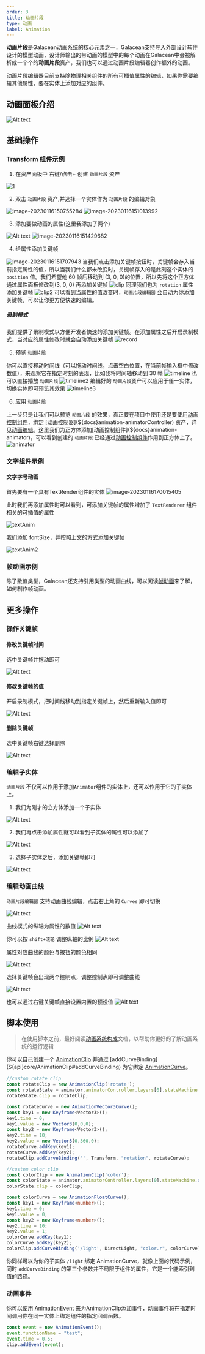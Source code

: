 ```yaml
---
order: 3
title: 动画片段
type: 动画
label: Animation
---
```


**动画片段**是Galacean动画系统的核心元素之一，Galacean支持导入外部设计软件设计的模型动画，设计师输出的带动画的模型中的每个动画在Galacean中会被解析成一个个的**动画片段**资产，我们也可以通过动画片段编辑器创作额外的动画。

动画片段编辑器目前支持除物理相关组件的所有可插值属性的编辑，如果你需要编辑其他属性，要在实体上添加对应的组件。

## 动画面板介绍
![Alt text](https://mdn.alipayobjects.com/huamei_3zduhr/afts/img/A*NzstQooi6vMAAAAAAAAAAAAADsJ_AQ/original)

## 基础操作

### Transform 组件示例

1. 在资产面板中 右键/点击+ 创建 `动画片段` 资产

![1](https://mdn.alipayobjects.com/huamei_3zduhr/afts/img/A*Bs6UQ6Vwz1UAAAAAAAAAAAAADsJ_AQ/original)

2. 双击 `动画片段` 资产,并选择一个实体作为 `动画片段` 的编辑对象

![image-20230116150755284](https://mdn.alipayobjects.com/huamei_3zduhr/afts/img/A*lpghT5f2f8YAAAAAAAAAAAAADsJ_AQ/original)
![image-20230116151013992](https://mdn.alipayobjects.com/huamei_3zduhr/afts/img/A*puAUR61-qVQAAAAAAAAAAAAADsJ_AQ/original)

3. 添加要做动画的属性(这里我添加了两个)

![Alt text](https://mdn.alipayobjects.com/huamei_3zduhr/afts/img/A*0jmGQa_9oS0AAAAAAAAAAAAADsJ_AQ/original)
![image-20230116151429682](https://mdn.alipayobjects.com/huamei_3zduhr/afts/img/A*3oiwSrG8kQEAAAAAAAAAAAAADsJ_AQ/original)

4. 给属性添加关键帧

![image-20230116151707943](https://mdn.alipayobjects.com/huamei_3zduhr/afts/img/A*xZUrRqNu9yIAAAAAAAAAAAAADsJ_AQ/original)
当我们点击添加关键帧按钮时，关键帧会存入当前指定属性的值，所以当我们什么都未改变时，关键帧存入的是此刻这个实体的 `position` 值。我们希望他 60 帧后移动到 (3, 0, 0)的位置，所以先将这个正方体通过属性面板修改到(3, 0, 0) 再添加关键帧
![clip](https://mdn.alipayobjects.com/huamei_3zduhr/afts/img/A*tXYFT42fUQ4AAAAAAAAAAAAADsJ_AQ/original)
同理我们也为 `rotation` 属性添加关键帧
![clip2](https://mdn.alipayobjects.com/huamei_3zduhr/afts/img/A*LlLlQIeEfZEAAAAAAAAAAAAADsJ_AQ/original)
可以看到当属性的值改变时，`动画片段编辑器` 会自动为你添加关键帧，可以让你更方便快速的编辑。

##### 录制模式
我们提供了录制模式以方便开发者快速的添加关键帧。在添加属性之后开启录制模式，当对应的属性修改时就会自动添加关键帧
![record](https://mdn.alipayobjects.com/huamei_3zduhr/afts/img/A*a_vgR76aB7cAAAAAAAAAAAAADsJ_AQ/original)

5. 预览 `动画片段`

你可以直接移动时间线（可以拖动时间线，点击空白位置，在当前帧输入框中修改数值），来观察它在指定时刻的表现，比如我将时间轴移动到 30 帧
![timeline](https://mdn.alipayobjects.com/huamei_3zduhr/afts/img/A*-T6tT6OO_b4AAAAAAAAAAAAADsJ_AQ/original)
也可以直接播放 `动画片段`
![timeline2](https://mdn.alipayobjects.com/huamei_3zduhr/afts/img/A*RNRxS5GHSlEAAAAAAAAAAAAADsJ_AQ/original)
编辑好的 `动画片段`资产可以应用于任一实体，切换实体即可预览其效果
![timeline3](https://mdn.alipayobjects.com/huamei_3zduhr/afts/img/A*wVnySZCp9P0AAAAAAAAAAAAADsJ_AQ/original)

6. 应用 `动画片段`

上一步只是让我们可以预览 `动画片段` 的效果，真正要在项目中使用还是要使用[动画控制组件](${docs}animation-animator)，绑定 [动画控制器](${docs}animation-animatorController) 资产，详见[动画编辑](${docs}animation-animator)。这里我们为正方体添加[动画控制组件](${docs}animation-animator)，可以看到创建的 `动画片段` 已经通过[动画控制组件](${docs}animation-animator)作用到正方体上了。
![animator](https://mdn.alipayobjects.com/huamei_3zduhr/afts/img/A*Zn95TpfDbMkAAAAAAAAAAAAADsJ_AQ/original)

### 文字组件示例

#### 文字字号动画
首先要有一个具有TextRender组件的实体
![image-20230116170015405](https://mdn.alipayobjects.com/huamei_3zduhr/afts/img/A*S_9XSovxcEUAAAAAAAAAAAAADsJ_AQ/original)

此时我们再添加属性时可以看到，可添加关键帧的属性增加了 `TextRenderer` 组件相关的可插值的属性

![textAnim](https://mdn.alipayobjects.com/huamei_3zduhr/afts/img/A*97OvS6MBBywAAAAAAAAAAAAADsJ_AQ/original)

我们添加 fontSize，并按照上文的方式添加关键帧

![textAnim2](https://mdn.alipayobjects.com/huamei_3zduhr/afts/img/A*j2xFQ43GtrMAAAAAAAAAAAAADsJ_AQ/original)


### 帧动画示例
除了数值类型，Galacean还支持引用类型的动画曲线，可以阅读[帧动画](${docs}animation-sprite-sheet)来了解，如何制作帧动画。

## 更多操作

### 操作关键帧

#### 修改关键帧时间

选中关键帧并拖动即可

![Alt text](https://mdn.alipayobjects.com/huamei_3zduhr/afts/img/A*pvoKQYg5XJgAAAAAAAAAAAAADsJ_AQ/original)

#### 修改关键帧的值

开启录制模式，把时间线移动到指定关键帧上，然后重新输入值即可

![Alt text](https://mdn.alipayobjects.com/huamei_3zduhr/afts/img/A*TWuARqwaMtUAAAAAAAAAAAAADsJ_AQ/original)

#### 删除关键帧

选中关键帧右键选择删除

![Alt text](https://mdn.alipayobjects.com/huamei_3zduhr/afts/img/A*pIT1T7EgEg8AAAAAAAAAAAAADsJ_AQ/original)

### 编辑子实体

`动画片段` 不仅可以作用于添加`Animator`组件的实体上，还可以作用于它的子实体上。

1. 我们为刚才的立方体添加一个子实体

![Alt text](https://mdn.alipayobjects.com/huamei_3zduhr/afts/img/A*cRQ6RqDjJiQAAAAAAAAAAAAADsJ_AQ/original)

2. 我们再点击添加属性就可以看到子实体的属性可以添加了

![Alt text](https://mdn.alipayobjects.com/huamei_3zduhr/afts/img/A*F9pdRItUmK4AAAAAAAAAAAAADsJ_AQ/original)

3. 选择子实体之后，添加关键帧即可
   
![Alt text](https://mdn.alipayobjects.com/huamei_3zduhr/afts/img/A*Hb3wRI4_cocAAAAAAAAAAAAADsJ_AQ/original)

### 编辑动画曲线

`动画片段编辑器` 支持动画曲线编辑，点击右上角的 `Curves` 即可切换

![Alt text](https://mdn.alipayobjects.com/huamei_3zduhr/afts/img/A*Nb1OQLNOk1YAAAAAAAAAAAAADsJ_AQ/original)

曲线模式的纵轴为属性的数值
![Alt text](https://mdn.alipayobjects.com/huamei_3zduhr/afts/img/A*2nJNSKjivogAAAAAAAAAAAAADsJ_AQ/original)

你可以按 `shift+滚轮` 调整纵轴的比例
![Alt text](https://mdn.alipayobjects.com/huamei_3zduhr/afts/img/A*e--qQ644ENsAAAAAAAAAAAAADsJ_AQ/original)

属性对应曲线的颜色与按钮的颜色相同

![Alt text](https://mdn.alipayobjects.com/huamei_3zduhr/afts/img/A*EAJXSq_-I7QAAAAAAAAAAAAADsJ_AQ/original)

选择关键帧会出现两个控制点，调整控制点即可调整曲线

![Alt text](https://mdn.alipayobjects.com/huamei_3zduhr/afts/img/A*2XYOTaW6F2sAAAAAAAAAAAAADsJ_AQ/original)

也可以通过右键关键帧直接设置内置的预设值
![Alt text](https://mdn.alipayobjects.com/huamei_3zduhr/afts/img/A*ytdIQpv9eEkAAAAAAAAAAAAADsJ_AQ/original)

## 脚本使用
> 在使用脚本之前，最好阅读[动画系统构成](${docs}animation-system)文档，以帮助你更好的了解动画系统的运行逻辑

你可以自己创建一个 [AnimationClip](${api}core/AnimationClip) 并通过 [addCurveBinding](${api}core/AnimationClip#addCurveBinding) 为它绑定 [AnimationCurve](${api}core/AnimationCurve)。

```typescript
//custom rotate clip
const rotateClip = new AnimationClip('rotate');
const rotateState = animator.animatorController.layers[0].stateMachine.addState('rotate');
rotateState.clip = rotateClip;

const rotateCurve = new AnimationVector3Curve();
const key1 = new Keyframe<Vector3>();
key1.time = 0;
key1.value = new Vector3(0,0,0);
const key2 = new Keyframe<Vector3>();
key2.time = 10;
key2.value = new Vector3(0,360,0);
rotateCurve.addKey(key1);
rotateCurve.addKey(key2);
rotateClip.addCurveBinding('', Transform, "rotation", rotateCurve);

//custom color clip
const colorClip = new AnimationClip('color');
const colorState = animator.animatorController.layers[0].stateMachine.addState('color');
colorState.clip = colorClip;

const colorCurve = new AnimationFloatCurve();
const key1 = new Keyframe<number>();
key1.time = 0;
key1.value = 0;
const key2 = new Keyframe<number>();
key2.time = 10;
key2.value = 1;
colorCurve.addKey(key1);
colorCurve.addKey(key2);
colorClip.addCurveBinding('/light', DirectLight, "color.r", colorCurve);
```

你同样可以为你的子实体 `/light` 绑定 AnimationCurve，就像上面的代码示例，同时 `addCurveBinding` 的第三个参数并不局限于组件的属性，它是一个能索引到值的路径。

<playground src="animation-customAnimationClip.ts"></playground>

### 动画事件

你可以使用 [AnimationEvent](${api}core/AnimationEvent) 来为AnimationClip添加事件，动画事件将在指定时间调用你在同一实体上绑定组件的指定回调函数。

```typescript
const event = new AnimationEvent();
event.functionName = "test";
event.time = 0.5;
clip.addEvent(event);
```

<playground src="animation-event.ts"></playground>

